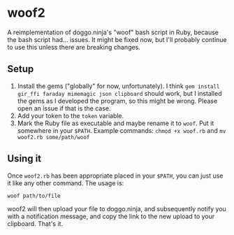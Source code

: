 # woof2

A reimplementation of doggo.ninja's "woof" bash script in Ruby, because the bash script had... issues. It might be fixed now, but I'll probably continue to use this unless there are breaking changes.

## Setup

1. Install the gems ("globally" for now, unfortunately). I think `gem install gir_ffi faraday mimemagic json clipboard` should work, but I installed the gems as I developed the program, so this might be wrong. Please open an issue if that is the case.
2. Add your token to the `token` variable. 
3. Mark the Ruby file as executable and maybe rename it to `woof`. Put it somewhere in your `$PATH`. Example commands: `chmod +x woof.rb` and `mv woof2.rb some/path/woof`

## Using it

Once `woof2.rb` has been appropriate placed in your `$PATH`, you can just use it like any other command. The usage is:

``` sh
woof path/to/file
```

woof2 will then upload your file to doggo.ninja, and subsequently notify you with a notification message, and copy the link to the new upload to your clipboard. That's it.

